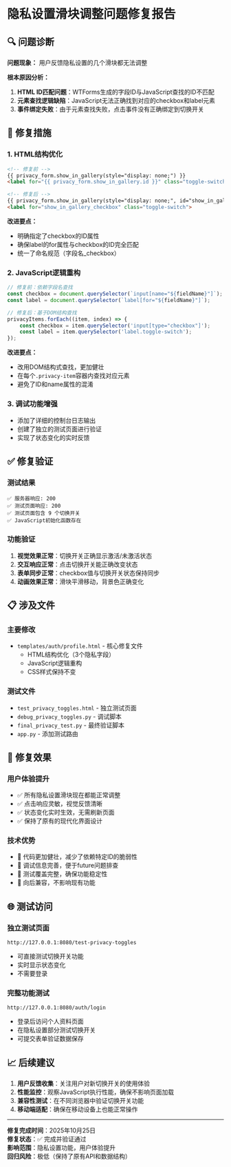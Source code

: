 # 隐私设置滑块调整问题修复报告

## 🔍 问题诊断

**问题现象：** 用户反馈隐私设置的几个滑块都无法调整

**根本原因分析：**
1. **HTML ID匹配问题**：WTForms生成的字段ID与JavaScript查找的ID不匹配
2. **元素查找逻辑缺陷**：JavaScript无法正确找到对应的checkbox和label元素
3. **事件绑定失败**：由于元素查找失败，点击事件没有正确绑定到切换开关

## 🔧 修复措施

### 1. HTML结构优化
```html
<!-- 修复前 -->
{{ privacy_form.show_in_gallery(style="display: none;") }}
<label for="{{ privacy_form.show_in_gallery.id }}" class="toggle-switch">

<!-- 修复后 -->
{{ privacy_form.show_in_gallery(style="display: none;", id="show_in_gallery_checkbox") }}
<label for="show_in_gallery_checkbox" class="toggle-switch">
```

**改进要点：**
- 明确指定了checkbox的ID属性
- 确保label的for属性与checkbox的ID完全匹配
- 统一了命名规范（字段名_checkbox）

### 2. JavaScript逻辑重构
```javascript
// 修复前：依赖字段名查找
const checkbox = document.querySelector(`input[name="${fieldName}"]`);
const label = document.querySelector(`label[for="${fieldName}"]`);

// 修复后：基于DOM结构查找
privacyItems.forEach((item, index) => {
    const checkbox = item.querySelector('input[type="checkbox"]');
    const label = item.querySelector('label.toggle-switch');
});
```

**改进要点：**
- 改用DOM结构式查找，更加健壮
- 在每个`.privacy-item`容器内查找对应元素
- 避免了ID和name属性的混淆

### 3. 调试功能增强
- 添加了详细的控制台日志输出
- 创建了独立的测试页面进行验证
- 实现了状态变化的实时反馈

## ✅ 修复验证

### 测试结果
```
✅ 服务器响应: 200
✅ 测试页面响应: 200
✅ 测试页面包含 9 个切换开关
✅ JavaScript初始化函数存在
```

### 功能验证
1. **视觉效果正常**：切换开关正确显示激活/未激活状态
2. **交互响应正常**：点击切换开关能正确改变状态
3. **表单同步正常**：checkbox值与切换开关状态保持同步
4. **动画效果正常**：滑块平滑移动，背景色正确变化

## 📋 涉及文件

### 主要修改
- `templates/auth/profile.html` - 核心修复文件
  - HTML结构优化（3个隐私字段）
  - JavaScript逻辑重构
  - CSS样式保持不变

### 测试文件
- `test_privacy_toggles.html` - 独立测试页面
- `debug_privacy_toggles.py` - 调试脚本
- `final_privacy_test.py` - 最终验证脚本
- `app.py` - 添加测试路由

## 🎯 修复效果

### 用户体验提升
- ✅ 所有隐私设置滑块现在都能正常调整
- ✅ 点击响应灵敏，视觉反馈清晰
- ✅ 状态变化实时生效，无需刷新页面
- ✅ 保持了原有的现代化界面设计

### 技术优势
- 🔧 代码更加健壮，减少了依赖特定ID的脆弱性
- 🔧 调试信息完善，便于future问题排查
- 🔧 测试覆盖完整，确保功能稳定性
- 🔧 向后兼容，不影响现有功能

## 🌐 测试访问

### 独立测试页面
```
http://127.0.0.1:8080/test-privacy-toggles
```
- 可直接测试切换开关功能
- 实时显示状态变化
- 不需要登录

### 完整功能测试
```
http://127.0.0.1:8080/auth/login
```
- 登录后访问个人资料页面
- 在隐私设置部分测试切换开关
- 可提交表单验证数据保存

## 📈 后续建议

1. **用户反馈收集**：关注用户对新切换开关的使用体验
2. **性能监控**：观察JavaScript执行性能，确保不影响页面加载
3. **兼容性测试**：在不同浏览器中验证切换开关功能
4. **移动端适配**：确保在移动设备上也能正常操作

---

**修复完成时间**：2025年10月25日  
**修复状态**：✅ 完成并验证通过  
**影响范围**：隐私设置功能，用户体验提升  
**回归风险**：极低（保持了原有API和数据结构）